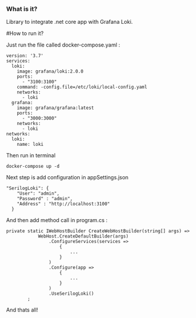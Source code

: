 ### What is it?
Library to integrate .net core app with Grafana Loki.

#How to run it? 

Just run the file called docker-compose.yaml :

```
version: '3.7'
services:
  loki:
    image: grafana/loki:2.0.0
    ports:
      - "3100:3100"
    command: -config.file=/etc/loki/local-config.yaml
    networks:
      - loki
  grafana:
    image: grafana/grafana:latest
    ports:
      - "3000:3000"
    networks:
      - loki
networks:
  loki:
    name: loki
```
Then run in terminal
```
docker-compose up -d
```
Next step is add configuration in appSettings.json

```
"SerilogLoki": {
    "User": "admin",
    "Password" : "admin",
    "Address" : "http://localhost:3100"
  }
```

And then add method call in program.cs : 

```
private static IWebHostBuilder CreateWebHostBuilder(string[] args) =>
            WebHost.CreateDefaultBuilder(args)
                .ConfigureServices(services =>
                    {
                        ...
                    }
                )
                .Configure(app =>
                    {
                        ...
                    }
                )
                .UseSerilogLoki()
        ;
```
And thats all! 
